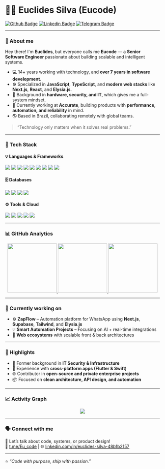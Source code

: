 # 👨‍💻 Euclides Silva (Eucode)

[![Github Badge](https://img.shields.io/badge/-Github-000?style=flat-square&logo=Github&logoColor=white&link=https://github.com/EuclidesXcode)](https://github.com/EuclidesXcode)
[![Linkedin Badge](https://img.shields.io/badge/-LinkedIn-blue?style=flat-square&logo=Linkedin&logoColor=white&link=https://www.linkedin.com/in/euclides-silva-48b1b2157/)](https://www.linkedin.com/in/euclides-silva-48b1b2157/)
[![Telegram Badge](https://img.shields.io/badge/-Telegram-2CA5E0?style=flat-square&logo=telegram&logoColor=white&link=https://t.me/Eu_code)](https://t.me/Eu_code)

---

### 👋 About me  

Hey there! I'm **Euclides**, but everyone calls me **Eucode** — a **Senior Software Engineer** passionate about building scalable and intelligent systems.  

- 💻 14+ years working with technology, and **over 7 years in software development**.  
- ⚙️ Specialized in **JavaScript**, **TypeScript**, and **modern web stacks** like **Next.js**, **React**, and **Elysia.js**.  
- 🧠 Background in **hardware, security, and IT**, which gives me a full-system mindset.  
- 🚀 Currently working at **Accurate**, building products with **performance, automation, and reliability** in mind.  
- 🌎 Based in Brazil, collaborating remotely with global teams.  

> “Technology only matters when it solves real problems.”  

---

### 🧰 Tech Stack  

#### 💡 Languages & Frameworks  
![](https://img.shields.io/badge/Code-Node.js-informational?style=flat&logo=node.js&logoColor=white&color=09c8e5)
![](https://img.shields.io/badge/Code-TypeScript-informational?style=flat&logo=typescript&logoColor=white&color=09c8e5)
![](https://img.shields.io/badge/Code-JavaScript-informational?style=flat&logo=javascript&logoColor=white&color=09c8e5)
![](https://img.shields.io/badge/Code-React-informational?style=flat&logo=react&logoColor=white&color=09c8e5)
![](https://img.shields.io/badge/Code-Next.js-informational?style=flat&logo=next.js&logoColor=white&color=09c8e5)
![](https://img.shields.io/badge/Code-Angular-informational?style=flat&logo=angular&logoColor=white&color=09c8e5)
![](https://img.shields.io/badge/Code-Flutter-informational?style=flat&logo=flutter&logoColor=white&color=09c8e5)
![](https://img.shields.io/badge/Code-Swift-informational?style=flat&logo=swift&logoColor=white&color=09c8e5)
![](https://img.shields.io/badge/Code-Python-informational?style=flat&logo=python&logoColor=white&color=09c8e5)

#### 🗄️ Databases  
![](https://img.shields.io/badge/Database-PostgreSQL-informational?style=flat&logo=postgresql&logoColor=white&color=09c8e5)
![](https://img.shields.io/badge/Database-MySQL-informational?style=flat&logo=mysql&logoColor=white&color=09c8e5)
![](https://img.shields.io/badge/Database-Supabase-informational?style=flat&logo=supabase&logoColor=white&color=09c8e5)
![](https://img.shields.io/badge/Database-Firestore-informational?style=flat&logo=firebase&logoColor=white&color=09c8e5)

#### ⚙️ Tools & Cloud  
![](https://img.shields.io/badge/Tool-Docker-informational?style=flat&logo=docker&logoColor=white&color=09c8e5)
![](https://img.shields.io/badge/Cloud-AWS-informational?style=flat&logo=amazonaws&logoColor=white&color=09c8e5)
![](https://img.shields.io/badge/Cloud-GCP-informational?style=flat&logo=googlecloud&logoColor=white&color=09c8e5)
![](https://img.shields.io/badge/CI/CD-Jenkins-informational?style=flat&logo=jenkins&logoColor=white&color=09c8e5)
![](https://img.shields.io/badge/CI/CD-GitHub_Actions-informational?style=flat&logo=githubactions&logoColor=white&color=09c8e5)

---

### 📊 GitHub Analytics  

<div align="center">
  <a href="https://github.com/EuclidesXcode">
    <img height="160em" src="https://github-readme-stats.vercel.app/api?username=EuclidesXcode&show_icons=true&theme=tokyonight&count_private=true&hide_border=true&include_all_commits=true"/>
    <img height="160em" src="https://github-readme-streak-stats.herokuapp.com?user=EuclidesXcode&theme=tokyonight&hide_border=true"/>
    <img height="160em" src="https://github-readme-stats.vercel.app/api/top-langs/?username=EuclidesXcode&layout=compact&langs_count=8&theme=tokyonight&hide_border=true"/>
  </a>
</div>

---

### 🚀 Currently working on  

- ⚙️ **ZapFlow** – Automation platform for WhatsApp using **Next.js**, **Supabase**, **Tailwind**, and **Elysia.js**  
- 💡 **Smart Automation Projects** – Focusing on AI + real-time integrations  
- 🧩 **Web ecosystems** with scalable front & back architectures  

---

### 🧠 Highlights  

- 🔐 Former background in **IT Security & Infrastructure**  
- 🧩 Experience with **cross-platform apps (Flutter & Swift)**  
- 🌐 Contributor in **open-source and private enterprise projects**  
- 📦 Focused on **clean architecture, API design, and automation**  

---

### 📈 Activity Graph  

<div align="center">
  <img src="https://github-readme-activity-graph.vercel.app/graph?username=EuclidesXcode&theme=tokyo-night&hide_border=true" />
</div>

---

### 🗣️ Connect with me  

💬 Let’s talk about code, systems, or product design!  
📩 [t.me/Eu_code](https://t.me/Eu_code) | 🌐 [linkedin.com/in/euclides-silva-48b1b2157](https://www.linkedin.com/in/euclides-silva-48b1b2157/)  

---

⭐️ *“Code with purpose, ship with passion.”*  
